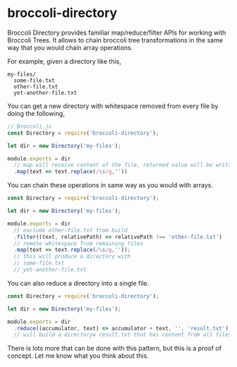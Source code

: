# broccoli-directory

Broccoli Directory provides familiar map/reduce/filter APIs for working with Broccoli Trees. It allows to chain broccoli tree transformations in the same way that you would chain array operations.

For example, given a directory like this,

```
my-files/
  some-file.txt
  other-file.txt
  yet-another-file.txt
```

You can get a new directory with whitespace removed from every file by doing the following,

```js
// Broccoli.js
const Directory = require('broccoli-directory');

let dir = new Directory('my-files');

module.exports = dir
  // map will receive content of the file, returned value will be written to the new file
  .map(text => text.replace(/\s/g,''))
```

You can chain these operations in same way as you would with arrays.

```js
const Directory = require('broccoli-directory');

let dir = new Directory('my-files');

module.exports = dir
  // exclude other-file.txt from build
  .filter((text, relativePath) => relativePath !== 'other-file.txt')
  // remote whitespace from remaining files
  .map(text => text.replace(/\s/g,''));
  // this will produce a directory with
  // some-file.txt
  // yet-another-file.txt
```

You can also reduce a directory into a single file.

```js
const Directory = require('broccoli-directory');

let dir = new Directory('my-files');

module.exports = dir
  .reduce((accumulator, text) => accumulator + text, '', 'result.txt');
  // will build a directoryw result.txt that has content from all files in it 
```

There is lots more that can be done with this pattern, but this is a proof of concept. Let me know what you think about this.
